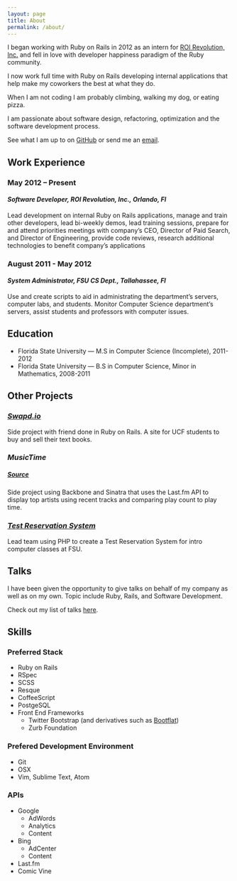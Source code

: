 ```yaml
---
layout: page
title: About
permalink: /about/
---
```


I began working with Ruby on Rails in 2012 as an intern for [ROI Revolution, Inc.](http://www.roirevolution.com/) and fell in love with developer happiness paradigm of the Ruby community.

I now work full time with Ruby on Rails developing internal applications that help make my coworkers the best at what they do.

When I am not coding I am probably climbing, walking my dog, or eating pizza.

I am passionate about software design, refactoring, optimization and the software development process.

See what I am up to on [GitHub](https://github.com/tmr08c) or send me an [email](mailto:tmr08@gmail.com).

## Work Experience

### May 2012 – Present
#### *Software Developer, ROI Revolution, Inc., Orlando, Fl*

Lead development on internal Ruby on Rails applications, manage and train other developers, lead
bi-weekly demos, lead training sessions, prepare for and attend priorities meetings with company’s
CEO, Director of Paid Search, and Director of Engineering, provide code reviews, research additional
technologies to benefit company’s applications

### August 2011 - May 2012
#### *System Administrator, FSU CS Dept., Tallahassee, Fl*

Use and create scripts to aid in administrating the department’s servers, computer labs, and
students.  Monitor Computer Science department’s servers, assist students and professors with
computer issues.

## Education

* Florida State University — M.S in Computer Science (Incomplete), 2011-2012
* Florida State University — B.S in Computer Science, Minor in Mathematics, 2008-2011

## Other Projects

### *[Swapd.io](swapd.io)*

Side project with friend done in Ruby on Rails. A site for UCF students to buy and sell their text
books.

### *MusicTime*
##### [Source](https://github.com/tmr08c/MusicTime)

Side project using Backbone and Sinatra that uses the Last.fm API to display top artists using
recent tracks and comparing play count to play time.

### *[Test Reservation System](https://service.cs.fsu.edu/testres/ldap.php)*

Lead team using PHP to create a Test Reservation System for intro computer classes at FSU.

## Talks

I have been given the opportunity to give talks on behalf of my company as well as on my own. Topic include Ruby, Rails, and Software Development.

Check out my list of talks [here](/talks).

## Skills

### Preferred Stack

* Ruby on Rails
* RSpec
* SCSS
* Resque
* CoffeeScript
* PostgeSQL
* Front End Frameworks
  * Twitter Bootstrap (and derivatives such as [Bootflat](http://bootflat.github.io/))
  * Zurb Foundation

### Prefered Development Environment

* Git
* OSX
* Vim, Sublime Text, Atom

### APIs

* Google
  * AdWords
  * Analytics
  * Content
* Bing
  * AdCenter
  * Content
* Last.fm
* Comic Vine

